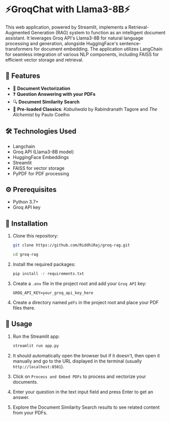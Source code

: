 # ⚡GroqChat with Llama3-8B⚡
This web application, powered by Streamlit, implements a Retrieval-Augmented Generation (RAG) system to function as an intelligent document assistant. It leverages Groq API's Llama3-8B for natural language processing and generation, alongside HuggingFace's sentence-transformers for document embedding. The application utilizes LangChain for seamless integration of various NLP components, including FAISS for efficient vector storage and retrieval.

## 🚀 Features

- 🧩 **Document Vectorization**
- ❓ **Question Answering with your PDFs**
- 🔍 **Document Similarity Search**
- 📖 **Pre-loaded Classics**: *Kabuliwala* by Rabindranath Tagore and *The Alchemist* by Paulo Coelho

## 🛠️ Technologies Used

- Langchain
- Groq API (Llama3-8B model)
- HuggingFace Embeddings
- Streamlit
- FAISS for vector storage
- PyPDF for PDF processing

## ⚙️ Prerequisites

- Python 3.7+
- Groq API key

## 🔧 Installation

1. Clone this repository:
   ```bash
   git clone https://github.com/RiddhiRaj/groq-rag.git
   ```
   ```bash
   cd groq-rag
   ```

2. Install the required packages:
   
   ```bash
   pip install -r requirements.txt
   ```

3. Create a `.env` file in the project root and add your `Groq API` key:
   ```
   GROQ_API_KEY=your_groq_api_key_here
   ```

4. Create a directory named `pdfs` in the project root and place your PDF files there.

## 🚀 Usage

1. Run the Streamlit app:
    ```bash
    streamlit run app.py
    ```

2. It should automatically open the browser but if it doesn't, then open it manually and go to the URL displayed in the terminal (usually `http://localhost:8501`).

3. Click on `Process and Embed PDFs` to process and vectorize your documents.

4. Enter your question in the text input field and press Enter to get an answer.

5. Explore the Document Similarity Search results to see related content from your PDFs.